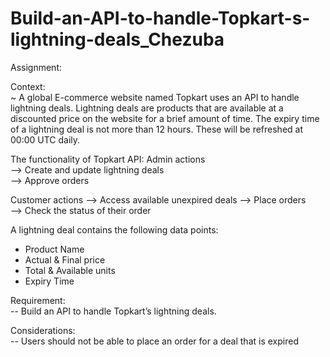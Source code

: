 # Build-an-API-to-handle-Topkart-s-lightning-deals_Chezuba

Assignment:  

Context:  
~ A global E-commerce website named Topkart uses an API to handle lightning deals. Lightning deals are products that are available at a discounted price on the website for a brief amount of time. The expiry time of a lightning deal is not more than 12 hours. These will be refreshed at 00:00 UTC daily. 

The functionality of Topkart API: 
Admin actions   
   --> Create and update lightning deals  
   --> Approve orders  

Customer actions 
   --> Access available unexpired deals 
   --> Place orders   
   --> Check the status of their order   
    
 A lightning deal contains the following data points:  
   - Product Name  
   - Actual & Final price  
   - Total & Available units  
   - Expiry Time   
    

Requirement:  
-- Build an API to handle Topkart’s lightning deals.   

Considerations:  
-- Users should not be able to place an order for a deal that is expired





